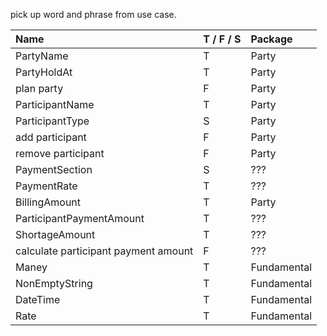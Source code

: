 pick up word and phrase from use case.

Name                                 | T / F / S | Package
:--                                  | :--       | :--    
PartyName                            | T         | Party  
PartyHoldAt                          | T         | Party  
plan party                           | F         | Party  
ParticipantName                      | T         | Party  
ParticipantType                      | S         | Party  
add participant                      | F         | Party  
remove participant                   | F         | Party  
PaymentSection                       | S         | ???    
PaymentRate                          | T         | ???    
BillingAmount                        | T         | Party  
ParticipantPaymentAmount             | T         | ???    
ShortageAmount                       | T         | ???    
calculate participant payment amount | F         | ???    
Maney                                | T         | Fundamental
NonEmptyString                       | T         | Fundamental
DateTime                             | T         | Fundamental
Rate                                 | T         | Fundamental

